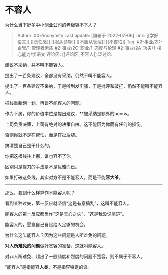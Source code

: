 # 不容人
[为什么当下挺多中小创业公司的老板容不下人？](https://www.zhihu.com/question/445031991/answer/2558530814)

> Author: #0-Anonymity
> Last update: [编辑于 2022-07-06]
> Link: [[学好语文]] [[责任感]] [[服从领导]] [[不服从管理]] [[不害怕]]
> Tag: #2-事业/2D-企管/1-管理者素质 #2-事业/2C-职业/1-态度与伦理 #2-事业/2A-功夫/1-核心能力/学语文
> 评论区: [[评论区_不容人]]
> 泛讨论:

建议不采纳，并不叫不能容人。

提出了一百条建议，全都没有采纳，仍然不叫不能容人。

提出了一百条建议不采纳，于是听到发牢骚，于是批评和敲打，仍然不能叫不能容人。

把线重新划一划，再谈不能容人的问题。

作为下属，你的价值本位是提出建议，**被采纳是额外的bonus。

上司负责决策，上司有绝对的决策自由。这不能因为你而有任何的损伤。

否则你就不是在帮忙，而是在扯后腿。

搞清楚自己是干什么的。

你把这根线往上挪，谁也容不了你。

区别只是提刀的手法是不是优雅而已。

如果打破这条线，其实对方不是不能容人，而是不能**容大爷**。

---

那么，要到什么样算作不能容人呢？

看到某种过失，第一反应就坚信“这是有意捣乱”，这叫不能容人。

能容人的第一反应都当作“这是无心之失”、“这是我没说清楚”。

能容人的，愿意自己冒险给人足够的机会。

为什么这叫能容人？因为这些问题是人所难免的问题。

对**人所难免的问题**做好宽容的准备，这就叫能容人。

对非人所难免、超出了一般频度和烈度的问题不宽容，则不属于不容人。

“能容人”是指能容**人类**，不是指容特定的谁。
